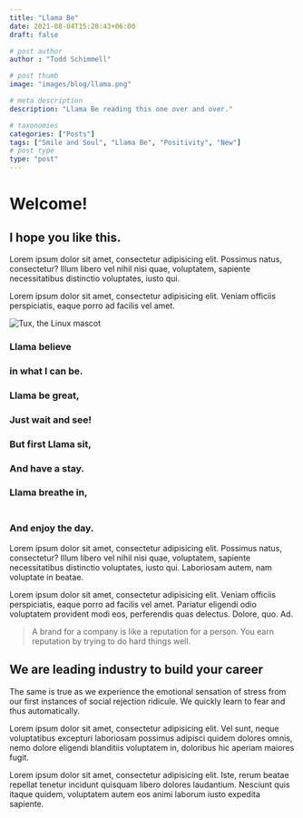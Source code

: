 ```yaml
---
title: "Llama Be"
date: 2021-08-04T15:28:43+06:00
draft: false

# post author
author : "Todd Schimmell"

# post thumb
image: "images/blog/llama.png"

# meta description
description: "Llama Be reading this one over and over."

# taxonomies
categories: ["Posts"]
tags: ["Smile and Soul", "Llama Be", "Positivity", "New"]
# post type
type: "post"
---
```


# Welcome!


## I hope you like this.

Lorem ipsum dolor sit amet, consectetur adipisicing elit. Possimus natus, consectetur? Illum libero vel
nihil nisi quae, voluptatem, sapiente necessitatibus distinctio voluptates, iusto qui.

Lorem ipsum dolor sit amet, consectetur adipisicing elit. Veniam officiis perspiciatis, eaque porro ad
facilis vel amet.

![Tux, the Linux mascot](images/blog/llama.png)

### Llama believe
### in what I can be.

### Llama be great,
### Just wait and see!

### But first Llama sit,
### And have a stay.

### Llama breathe in,<br><br>
### And enjoy the day.


Lorem ipsum dolor sit amet, consectetur adipisicing elit. Possimus natus, consectetur? Illum libero vel
nihil nisi quae, voluptatem, sapiente necessitatibus distinctio voluptates, iusto qui. Laboriosam autem,
nam voluptate in beatae.

Lorem ipsum dolor sit amet, consectetur adipisicing elit. Veniam officiis perspiciatis, eaque porro ad
facilis vel amet. Pariatur eligendi odio voluptatem provident modi eos, perferendis quas delectus.
Dolore, quo. Ad.


> A brand for a company is like a reputation for a person. You earn reputation by
trying to do hard things well.

## We are leading industry to build your career

The same is true as we experience the emotional sensation of
stress from our first instances of social rejection ridicule. We quickly learn to fear and thus
automatically.


Lorem ipsum dolor sit amet, consectetur adipisicing elit. Vel sunt, neque voluptatibus excepturi
laboriosam possimus adipisci quidem dolores omnis, nemo dolore eligendi blanditiis voluptatem in,
doloribus hic aperiam maiores fugit.

Lorem ipsum dolor sit amet, consectetur adipisicing elit. Iste, rerum beatae repellat
tenetur incidunt quisquam libero dolores laudantium. Nesciunt quis itaque quidem, voluptatem autem eos
animi laborum iusto expedita sapiente.
